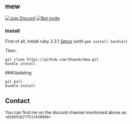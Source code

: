 ## mew
[![Join Discord](https://img.shields.io/badge/discord-join-7289DA.svg)](https://discord.gg/0tydu7XnSidu2bWf)
[![Bot invite](https://img.shields.io/badge/bot-invite-333399.svg)](https://discordapp.com/oauth2/authorize?&client_id=212564055901077505&scope=bot&permissions=3072)

### Install

First of all, install ruby 2.3.1 [Setup]( https://gorails.com/setup/ubuntu/14.04) (until `gem install bundler`)

Then:

    git clone https://github.com/Shawak/mew.git
    bundle install
  
###Updating

    git pull
    bundle install

## Contact

You can find me on the discord channel mentioned above as `<@166516277513420800>`
